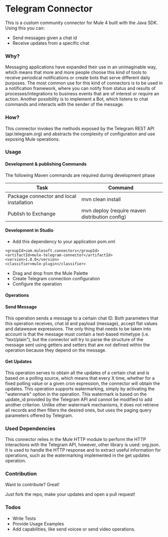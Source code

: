 # Telegram Connector
This is a custom community connector for Mule 4 built with the Java SDK. Using this you can:
  - Send messages given a chat id
  - Receive updates from a specific chat

### Why?
Messaging applications have expanded their use in an unimaginable way, which means that more and more people choose this kind of tools to receive periodical notifications or create bots that serve different daily purposes.
The most common use for this kind of connectors is to be used in a notification framework, where you can notify from status and results of processes/integrations to business events that are of interest or require an action. Another possibility is to implement a Bot, which listens to chat commands and interacts with the sender of the message.

### How?
This connector invokes the methods exposed by the Telegram REST API (api.telegram.org) and abstracts the complexity of configuration and use exposing Mule operations.

### Usage
#### Development & publishing Commands 
The following Maven commands are required during development phase

| Task | Command |
| ------ | ------ |
| Package connector and local installation | mvn clean install |
| Publish to Exchange | mvn deploy (require maven distribution config)|

#### Development in Studio 
- Add this dependency to your application pom.xml
```
<groupId>com.mulesoft.connectors</groupId>
<artifactId>mule-telegram-connector</artifactId>
<version>1.0.0</version>
<classifier>mule-plugin</classifier>
```
- Drag and drop from the Mule Palette
- Create Telegram connection configuration
- Configure the operation

#### Operations

#### Send Message
This operation sends a message to a certain chat ID. Both parameters that this operation receives, chat id and payload (message), accept flat values and dataweave expressions. The only thing that needs to be taken into account is that the message must contain a text-based mimetype (i.e. "text/plain"), but the connector will try to parse the structure of the message sent using getters and setters that are not defined within the operation because they depend on the message.


#### Get Updates
This operation serves to obtain all the updates of a certain chat and is based on a polling source, which means that every X time, whether for a fixed polling value or a given cron expression, the connector will obtain the updates. This operation supports watermarking, simply by activating the "watermark" option in the operation. This watermark is based on the update_id provided by the Telegram API and cannot be modified to add another criterion. Unlike other watermark mechanisms, it does not retrieve all records and then filters the desired ones, but uses the paging query parameters offered by Telegram.



### Used Dependencies
This connector relies in the Mule HTTP module to perform the HTTP interactions with the Telegram API, however, other library is used: org.json. It is used to handle the HTTP response and to extract useful information for operations, such as the watermarking implemented in the get updates operation.

### Contribution

Want to contribute? Great!

Just fork the repo, make your updates and open a pull request!

### Todos

 - Write Tests
 - Provide Usage Examples
 - Add capabilities, like send voicee or send video operations.
